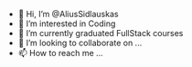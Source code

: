 - 👋 Hi, I’m @AliusSidlauskas
- 👀 I’m interested in Coding
- 🌱 I’m currently graduated FullStack courses
- 💞️ I’m looking to collaborate on ...
- 📫 How to reach me ...

<!---
AliusSidlauskas/AliusSidlauskas is a ✨ special ✨ repository because its `README.md` (this file) appears on your GitHub profile.
You can click the Preview link to take a look at your changes.
--->
